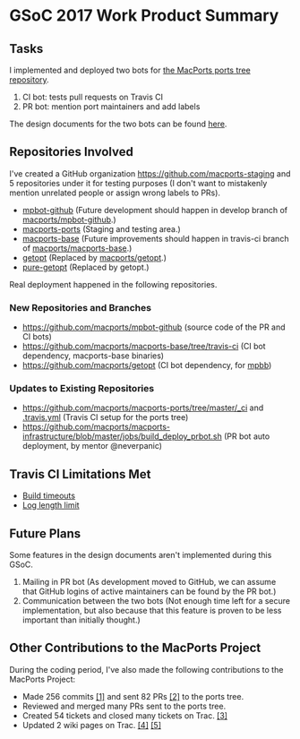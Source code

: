 # GSoC 2017 Work Product Summary

## Tasks

I implemented and deployed two bots for [the MacPorts ports tree repository](https://github.com/macports/macports-ports).

1. CI bot: tests pull requests on Travis CI
2. PR bot: mention port maintainers and add labels

The design documents for the two bots can be found [here](https://github.com/l2dy/gsoc2017_mp/tree/master/design).

## Repositories Involved

I've created a GitHub organization https://github.com/macports-staging and 5 repositories under it for testing purposes (I don't want to mistakenly mention unrelated people or assign wrong labels to PRs).

* [mpbot-github](https://github.com/macports-staging/mpbot-github) (Future development should happen in develop branch of [macports/mpbot-github](https://github.com/macports/mpbot-github).)
* [macports-ports](https://github.com/macports-staging/macports-ports) (Staging and testing area.)
* [macports-base](https://github.com/macports-staging/macports-base) (Future improvements should happen in travis-ci branch of [macports/macports-base](https://github.com/macports/macports-base).)
* [getopt](https://github.com/macports-staging/getopt) (Replaced by [macports/getopt](https://github.com/macports/getopt).)
* [pure-getopt](https://github.com/macports-staging/pure-getopt) (Replaced by getopt.)

Real deployment happened in the following repositories.

### New Repositories and Branches

* https://github.com/macports/mpbot-github (source code of the PR and CI bots)
* https://github.com/macports/macports-base/tree/travis-ci (CI bot dependency, macports-base binaries)
* https://github.com/macports/getopt (CI bot dependency, for [mpbb](https://github.com/macports/mpbb))

### Updates to Existing Repositories

* https://github.com/macports/macports-ports/tree/master/_ci and [.travis.yml](https://github.com/macports/macports-ports/blob/master/.travis.yml) (Travis CI setup for the ports tree)
* https://github.com/macports/macports-infrastructure/blob/master/jobs/build_deploy_prbot.sh (PR bot auto deployment, by mentor @neverpanic)

## Travis CI Limitations Met

* [Build timeouts](https://docs.travis-ci.com/user/customizing-the-build#Build-Timeouts)
* [Log length limit](https://docs.travis-ci.com/user/common-build-problems/#Log-Length-exceeded)

## Future Plans

Some features in the design documents aren't implemented during this GSoC.

1. Mailing in PR bot (As development moved to GitHub, we can assume that GitHub logins of active maintainers can be found by the PR bot.)
2. Communication between the two bots (Not enough time left for a secure implementation, but also because that this feature is proven to be less important than initially thought.)

## Other Contributions to the MacPorts Project

During the coding period, I've also made the following contributions to the MacPorts Project:

* Made 256 commits [[1]](https://github.com/macports/macports-ports/graphs/contributors?from=2017-05-30&to=2017-08-21&type=c) and sent 82 PRs [[2]](https://github.com/macports/macports-ports/pulls?utf8=%E2%9C%93&q=is%3Apr%20author%3Al2dy%20created%3A2017-05-30..2017-08-21%20) to the ports tree.
* Reviewed and merged many PRs sent to the ports tree.
* Created 54 tickets and closed many tickets on Trac. [[3]](https://trac.macports.org/query?reporter=~l2dy&time=May+30%2C+2017..Aug+21%2C+2017&col=id&col=summary&col=time&col=status&col=owner&col=type&col=priority&col=changetime&col=port&order=priority)
* Updated 2 wiki pages on Trac. [[4]](https://trac.macports.org/wiki/PortfileRecipes?action=diff&version=96) [[5]](https://trac.macports.org/wiki/XcodeVersionInfo?action=history)
